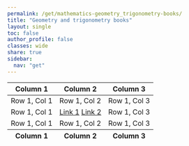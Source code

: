 ```yaml
---
permalink: /get/mathematics-geometry_trigonometry-books/
title: "Geometry and trigonometry books"
layout: single
toc: false
author_profile: false
classes: wide
share: true
sidebar:
  nav: "get"
---
```


<!-- HTML Table -->
<table id="myTable" class="display" style="width:100% !important;">
    <thead>
        <tr>
            <th>Column 1</th>
            <th>Column 2</th>
            <th>Column 3</th>
        </tr>
    </thead>
    <tbody>
        <tr>
            <td>Row 1, Col 1</td>
            <td>Row 1, Col 2</td>
            <td>Row 1, Col 3</td>
        </tr>
        <tr>
            <td>Row 1, Col 1</td>
            <td>
              <a href="https://link1.example.com" target="_blank" class="btn btn--primary">Link 1</a>
              <a href="https://link2.example.com" target="_blank" class="btn btn--info">Link 2</a>
            </td>
            <td>Row 1, Col 3</td>
        </tr>
        <tr>
            <td>Row 1, Col 1</td>
            <td>Row 1, Col 2</td>
            <td>Row 1, Col 3</td>
        </tr>
        <tfoot>
            <tr>
              <th>Column 1</th>
              <th>Column 2</th>
              <th>Column 3</th>
            </tr>
        </tfoot>
    </tbody>
</table>

<!-- DataTables Initialization Script -->
<script>
document.addEventListener('DOMContentLoaded', function() {
    if (window.jQuery) { // Check if jQuery is loaded
        jQuery('#myTable').DataTable({
            "language": {
                "lengthMenu": "Display entries: _MENU_"
            },
            "initComplete": function () {
                this.api().columns().every(function (index) {
                    var column = this;

                    // Exclude specific columns by index
                    var excludedColumns = [0, 2]; // Add the indices of columns to exclude
                    if (excludedColumns.includes(index)) {
                        return; // Skip this iteration
                    }

                    // Create select element and add class
                    var select = document.createElement('select');
                    select.classList.add("dataTables_length", "select");
                    select.style.backgroundColor = "transparent"; 
                    select.add(new Option(''));

                    column.footer().replaceChildren(select);

                    // Apply listener for user change in value
                    select.addEventListener('change', function () {
                        var val = jQuery.fn.dataTable.util.escapeRegex(select.value);

                        column
                            .search(val ? '^' + val + '$' : '', true, false)
                            .draw();
                    });

                    // Add list of options
                    column.data().unique().sort().each(function (d, j) {
                        select.add(new Option(d));
                    });
                });
            }
        }); 
    } else {
        console.error("jQuery is not loaded");
    }
});
</script>




